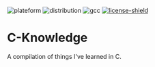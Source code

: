 [plateform]: https://img.shields.io/badge/Platefrom-Linux-lightgray
[distribution]: https://img.shields.io/badge/Distribution-Ubuntu%2016.04%20LTS-coral
[gcc]: https://img.shields.io/badge/GCC%20version-5.4.0-blue
[license]: https://github.com/Azzerial/c-knowledge/tree/master/LICENSE
[license-shield]: https://img.shields.io/badge/License-Apache--2.0-lightgray

![plateform][]
![distribution][]
![gcc][]
[![license-shield][]][license]

# C-Knowledge
A compilation of things I've learned in C.

